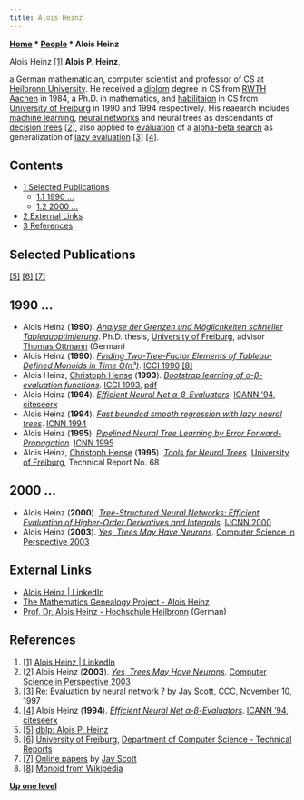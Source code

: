 ```yaml
---
title: Alois Heinz
---
```

**[Home](Home "Home") * [People](People "People") * Alois Heinz**

[](https://www.linkedin.com/in/alois-heinz-b1545448/) Alois Heinz <a id="cite-note-1" href="#cite-ref-1">[1]</a>
**Alois P. Heinz**,

a German mathematician, computer scientist and professor of CS at [Heilbronn University](https://en.wikipedia.org/wiki/Heilbronn_University).
He received a [diplom](https://en.wikipedia.org/wiki/Diplom) degree in CS from [RWTH Aachen](https://en.wikipedia.org/wiki/RWTH_Aachen_University) in 1984,
a Ph.D. in mathematics, and [habilitaion](https://en.wikipedia.org/wiki/Habilitation) in CS from [University of Freiburg](https://en.wikipedia.org/wiki/University_of_Freiburg) in 1990 and 1994 respectively.
His reaearch includes [machine learning](Learning "Learning"), [neural networks](Neural_Networks "Neural Networks") and neural trees as descendants of [decision trees](https://en.wikipedia.org/wiki/Decision_tree) <a id="cite-note-2" href="#cite-ref-2">[2]</a>, also applied to [evaluation](Evaluation "Evaluation") of a [alpha-beta search](Alpha-Beta "Alpha-Beta") as generalization of [lazy evaluation](Lazy_Evaluation "Lazy Evaluation") <a id="cite-note-3" href="#cite-ref-3">[3]</a> <a id="cite-note-4" href="#cite-ref-4">[4]</a>.

## Contents

- [1 Selected Publications](#selected-publications)
  - [1.1 1990 ...](#1990-...)
  - [1.2 2000 ...](#2000-...)
- [2 External Links](#external-links)
- [3 References](#references)

## Selected Publications

<a id="cite-note-5" href="#cite-ref-5">[5]</a> <a id="cite-note-6" href="#cite-ref-6">[6]</a> <a id="cite-note-7" href="#cite-ref-7">[7]</a>

## 1990 ...

- Alois Heinz (**1990**). *[Analyse der Grenzen und Möglichkeiten schneller Tableauoptimierung](https://www.worldcat.org/title/analyse-der-grenzen-und-moglichkeiten-schneller-tableauoptimierung/oclc/637104130)*. Ph.D. thesis, [University of Freiburg](https://en.wikipedia.org/wiki/University_of_Freiburg), advisor [Thomas Ottmann](Mathematician#TOttmann "Mathematician") (German)
- Alois Heinz (**1990**). *[Finding Two-Tree-Factor Elements of Tableau-Defined Monoids in Time O(n³)](https://link.springer.com/chapter/10.1007%2F3-540-53504-7_68)*. [ICCI 1990](https://dblp.uni-trier.de/db/conf/icci/icci90.html) <a id="cite-note-8" href="#cite-ref-8">[8]</a>
- Alois Heinz, [Christoph Hense](index.php?title=Christoph_Hense&action=edit&redlink=1 "Christoph Hense (page does not exist)") (**1993**). *[Bootstrap learning of α-β-evaluation functions](https://dl.acm.org/citation.cfm?id=896359)*. [ICCI 1993](https://dblp.uni-trier.de/db/conf/icci/icci1993.html), [pdf](https://pdfs.semanticscholar.org/2904/5415a702d6a79623f616b50e05a2e2273998.pdf)
- Alois Heinz (**1994**). *[Efficient Neural Net α-β-Evaluators](https://link.springer.com/chapter/10.1007/978-1-4471-2097-1_149)*. [ICANN ’94](https://link.springer.com/book/10.1007/978-1-4471-2097-1), [citeseerx](http://citeseerx.ist.psu.edu/viewdoc/summary?doi=10.1.1.55.3994)
- Alois Heinz (**1994**). *[Fast bounded smooth regression with lazy neural trees](https://ieeexplore.ieee.org/document/374421)*. [ICNN 1994](https://ieeexplore.ieee.org/xpl/conhome/3013/proceeding)
- Alois Heinz (**1995**). *[Pipelined Neural Tree Learning by Error Forward-Propagation](https://ieeexplore.ieee.org/document/488132)*. [ICNN 1995](https://ieeexplore.ieee.org/xpl/conhome/3505/proceeding)
- Alois Heinz, [Christoph Hense](index.php?title=Christoph_Hense&action=edit&redlink=1 "Christoph Hense (page does not exist)") (**1995**). *[Tools for Neural Trees](https://dl.acm.org/citation.cfm?id=896307)*. [University of Freiburg](https://en.wikipedia.org/wiki/University_of_Freiburg), Technical Report No. 68

## 2000 ...

- Alois Heinz (**2000**). *[Tree-Structured Neural Networks: Efficient Evaluation of Higher-Order Derivatives and Integrals](https://ieeexplore.ieee.org/document/857884?arnumber=857884)*. [IJCNN 2000](https://dblp.uni-trier.de/db/conf/ijcnn/ijcnn2000-2.html)
- Alois Heinz (**2003**). *[Yes, Trees May Have Neurons](https://link.springer.com/chapter/10.1007%2F3-540-36477-3_13)*. [Computer Science in Perspective 2003](https://dblp.uni-trier.de/db/conf/birthday/ottmann2003.html)

## External Links

- [Alois Heinz | LinkedIn](https://www.linkedin.com/in/alois-heinz-b1545448/)
- [The Mathematics Genealogy Project - Alois Heinz](https://www.genealogy.math.ndsu.nodak.edu/id.php?id=26413)
- [Prof. Dr. Alois Heinz - Hochschule Heilbronn](https://www.hs-heilbronn.de/alois.heinz) (German)

## References

1. <a id="cite-ref-1" href="#cite-note-1">[1]</a> [Alois Heinz | LinkedIn](https://www.linkedin.com/in/alois-heinz-b1545448/)
1. <a id="cite-ref-2" href="#cite-note-2">[2]</a> Alois Heinz (**2003**). *[Yes, Trees May Have Neurons](https://link.springer.com/chapter/10.1007%2F3-540-36477-3_13)*. [Computer Science in Perspective 2003](https://dblp.uni-trier.de/db/conf/birthday/ottmann2003.html)
1. <a id="cite-ref-3" href="#cite-note-3">[3]</a> [Re: Evaluation by neural network ?](https://www.stmintz.com/ccc/index.php?id=11893) by [Jay Scott](Jay_Scott "Jay Scott"), [CCC](CCC "CCC"), November 10, 1997
1. <a id="cite-ref-4" href="#cite-note-4">[4]</a> Alois Heinz (**1994**). *[Efficient Neural Net α-β-Evaluators](https://link.springer.com/chapter/10.1007/978-1-4471-2097-1_149)*. [ICANN ’94](https://link.springer.com/book/10.1007/978-1-4471-2097-1), [citeseerx](http://citeseerx.ist.psu.edu/viewdoc/summary?doi=10.1.1.55.3994)
1. <a id="cite-ref-5" href="#cite-note-5">[5]</a> [dblp: Alois P. Heinz](https://dblp.uni-trier.de/pers/hd/h/Heinz:Alois_P=)
1. <a id="cite-ref-6" href="#cite-note-6">[6]</a> [University of Freiburg](https://en.wikipedia.org/wiki/University_of_Freiburg), [Department of Computer Science - Technical Reports](http://tr.informatik.uni-freiburg.de/complete.php)
1. <a id="cite-ref-7" href="#cite-note-7">[7]</a> [Online papers](http://satirist.org/learn-game/lists/papers.html) by [Jay Scott](Jay_Scott "Jay Scott")
1. <a id="cite-ref-8" href="#cite-note-8">[8]</a> [Monoid from Wikipedia](https://en.wikipedia.org/wiki/Monoid)

**[Up one level](People "People")**

